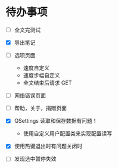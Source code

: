 # 待办事项

- [ ] 全文完测试

- [x] 导出笔记

- [ ] 选项页面
    - 速度自定义
    - 速度步幅自定义
    - 全文结束后请求 GET

- [ ] 网络错误页面

- [ ] 帮助，关于，捐赠页面

- [x] QSettings 读取和保存数据有问题！
  - 使用自定义用户配置类来实现配置读写
  
- [x] 使用热键退出时有问题关闭时

- [ ] 发现选中暂停失效
